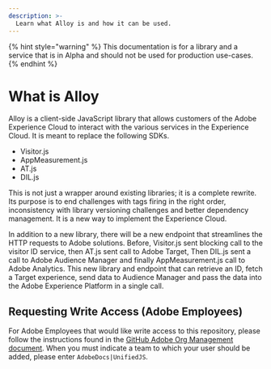 ```yaml
---
description: >-
  Learn what Alloy is and how it can be used. 
---
```


{% hint style="warning" %}
This documentation is for a library and a service that is in Alpha and should not be used for production use-cases. 
{% endhint %}

# What is Alloy
Alloy is a client-side JavaScript library that allows customers of the Adobe Experience Cloud to interact with the various services in the Experience Cloud. It is meant to replace the following SDKs. 
- Visitor.js
- AppMeasurement.js
- AT.js
- DIL.js

This is not just a wrapper around existing libraries; it is a complete rewrite. Its purpose is to end challenges with tags firing in the right order, inconsistency with library versioning challenges and better dependency management. It is a new way to implement the Experience Cloud. 

In addition to a new library, there will be a new endpoint that streamlines the HTTP requests to Adobe solutions. Before, Visitor.js sent blocking call to the visitor ID service, then AT.js sent call to Adobe Target, Then DIL.js sent a call to Adobe Audience Manager and finally AppMeasurement.js call to Adobe Analytics. This new library and endpoint that can retrieve an ID, fetch a Target experience, send data to Audience Manager and pass the data into the Adobe Experience Platform in a single call.

## Requesting Write Access (Adobe Employees)

For Adobe Employees that would like write access to this repository, please follow the instructions found in the [GitHub Adobe Org Management document](https://git.corp.adobe.com/OpenSourceAdvisoryBoard/handbook/blob/master/GitHub-Adobe-Org-Management.md#request-access-to-our-adobe-github-org). When you must indicate a team to which your user should be added, please enter `AdobeDocs|UnifiedJS`.
